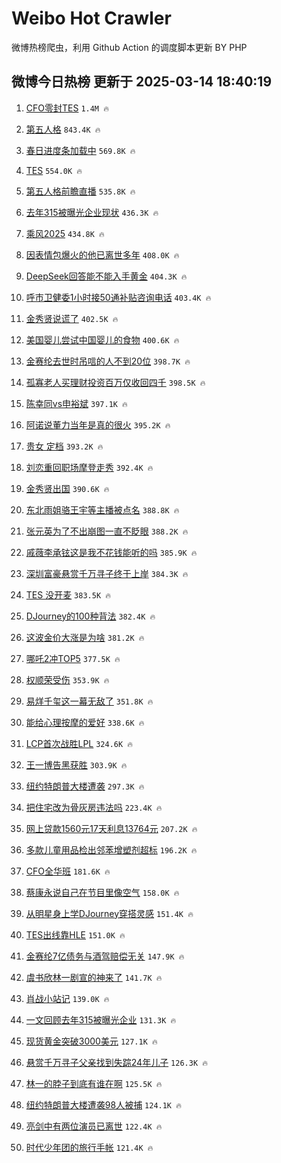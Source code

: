 # Weibo Hot Crawler 



微博热榜爬虫，利用 Github Action 的调度脚本更新 BY PHP 


## 微博今日热榜 更新于 2025-03-14 18:40:19 
1. [CFO零封TES](https://s.weibo.com/weibo?q=%23CFO%E9%9B%B6%E5%B0%81TES%23&t=31&band_rank=1&Refer=top) `1.4M 🔥` 

1. [第五人格](https://s.weibo.com/weibo?q=%E7%AC%AC%E4%BA%94%E4%BA%BA%E6%A0%BC&t=31&band_rank=2&Refer=top) `843.4K 🔥` 

1. [春日进度条加载中](https://s.weibo.com/weibo?q=%23%E6%98%A5%E6%97%A5%E8%BF%9B%E5%BA%A6%E6%9D%A1%E5%8A%A0%E8%BD%BD%E4%B8%AD%23&t=31&band_rank=3&Refer=top) `569.8K 🔥` 

1. [TES](https://s.weibo.com/weibo?q=TES&t=31&band_rank=4&Refer=top) `554.0K 🔥` 

1. [第五人格前瞻直播](https://s.weibo.com/weibo?q=%E7%AC%AC%E4%BA%94%E4%BA%BA%E6%A0%BC%E5%89%8D%E7%9E%BB%E7%9B%B4%E6%92%AD&t=31&band_rank=5&Refer=top) `535.8K 🔥` 

1. [去年315被曝光企业现状](https://s.weibo.com/weibo?q=%23%E5%8E%BB%E5%B9%B4315%E8%A2%AB%E6%9B%9D%E5%85%89%E4%BC%81%E4%B8%9A%E7%8E%B0%E7%8A%B6%23&t=31&band_rank=6&Refer=top) `436.3K 🔥` 

1. [乘风2025](https://s.weibo.com/weibo?q=%E4%B9%98%E9%A3%8E2025&t=31&band_rank=7&Refer=top) `434.8K 🔥` 

1. [因表情包爆火的他已离世多年](https://s.weibo.com/weibo?q=%23%E5%9B%A0%E8%A1%A8%E6%83%85%E5%8C%85%E7%88%86%E7%81%AB%E7%9A%84%E4%BB%96%E5%B7%B2%E7%A6%BB%E4%B8%96%E5%A4%9A%E5%B9%B4%23&t=31&band_rank=8&Refer=top) `408.0K 🔥` 

1. [DeepSeek回答能不能入手黄金](https://s.weibo.com/weibo?q=%23DeepSeek%E5%9B%9E%E7%AD%94%E8%83%BD%E4%B8%8D%E8%83%BD%E5%85%A5%E6%89%8B%E9%BB%84%E9%87%91%23&t=31&band_rank=9&Refer=top) `404.3K 🔥` 

1. [呼市卫健委1小时接50通补贴咨询电话](https://s.weibo.com/weibo?q=%23%E5%91%BC%E5%B8%82%E5%8D%AB%E5%81%A5%E5%A7%941%E5%B0%8F%E6%97%B6%E6%8E%A550%E9%80%9A%E8%A1%A5%E8%B4%B4%E5%92%A8%E8%AF%A2%E7%94%B5%E8%AF%9D%23&t=31&band_rank=10&Refer=top) `403.4K 🔥` 

1. [金秀贤说谎了](https://s.weibo.com/weibo?q=%23%E9%87%91%E7%A7%80%E8%B4%A4%E8%AF%B4%E8%B0%8E%E4%BA%86%23&t=31&band_rank=11&Refer=top) `402.5K 🔥` 

1. [美国婴儿尝试中国婴儿的食物](https://s.weibo.com/weibo?q=%E7%BE%8E%E5%9B%BD%E5%A9%B4%E5%84%BF%E5%B0%9D%E8%AF%95%E4%B8%AD%E5%9B%BD%E5%A9%B4%E5%84%BF%E7%9A%84%E9%A3%9F%E7%89%A9&t=31&band_rank=12&Refer=top) `400.6K 🔥` 

1. [金赛纶去世时吊唁的人不到20位](https://s.weibo.com/weibo?q=%23%E9%87%91%E8%B5%9B%E7%BA%B6%E5%8E%BB%E4%B8%96%E6%97%B6%E5%90%8A%E5%94%81%E7%9A%84%E4%BA%BA%E4%B8%8D%E5%88%B020%E4%BD%8D%23&t=31&band_rank=13&Refer=top) `398.7K 🔥` 

1. [孤寡老人买理财投资百万仅收回四千](https://s.weibo.com/weibo?q=%23%E5%AD%A4%E5%AF%A1%E8%80%81%E4%BA%BA%E4%B9%B0%E7%90%86%E8%B4%A2%E6%8A%95%E8%B5%84%E7%99%BE%E4%B8%87%E4%BB%85%E6%94%B6%E5%9B%9E%E5%9B%9B%E5%8D%83%23&t=31&band_rank=14&Refer=top) `398.5K 🔥` 

1. [陈幸同vs申裕斌](https://s.weibo.com/weibo?q=%23%E9%99%88%E5%B9%B8%E5%90%8Cvs%E7%94%B3%E8%A3%95%E6%96%8C%23&t=31&band_rank=15&Refer=top) `397.1K 🔥` 

1. [阿诺说董力当年是真的很火](https://s.weibo.com/weibo?q=%23%E9%98%BF%E8%AF%BA%E8%AF%B4%E8%91%A3%E5%8A%9B%E5%BD%93%E5%B9%B4%E6%98%AF%E7%9C%9F%E7%9A%84%E5%BE%88%E7%81%AB%23&t=31&band_rank=16&Refer=top) `395.2K 🔥` 

1. [贵女 定档](https://s.weibo.com/weibo?q=%E8%B4%B5%E5%A5%B3%20%E5%AE%9A%E6%A1%A3&t=31&band_rank=17&Refer=top) `393.2K 🔥` 

1. [刘恋重回职场摩登走秀](https://s.weibo.com/weibo?q=%23%E5%88%98%E6%81%8B%E9%87%8D%E5%9B%9E%E8%81%8C%E5%9C%BA%E6%91%A9%E7%99%BB%E8%B5%B0%E7%A7%80%23&t=31&band_rank=18&Refer=top) `392.4K 🔥` 

1. [金秀贤出国](https://s.weibo.com/weibo?q=%23%E9%87%91%E7%A7%80%E8%B4%A4%E5%87%BA%E5%9B%BD%23&t=31&band_rank=19&Refer=top) `390.6K 🔥` 

1. [东北雨姐骆王宇等主播被点名](https://s.weibo.com/weibo?q=%23%E4%B8%9C%E5%8C%97%E9%9B%A8%E5%A7%90%E9%AA%86%E7%8E%8B%E5%AE%87%E7%AD%89%E4%B8%BB%E6%92%AD%E8%A2%AB%E7%82%B9%E5%90%8D%23&t=31&band_rank=20&Refer=top) `388.8K 🔥` 

1. [张元英为了不出崩图一直不眨眼](https://s.weibo.com/weibo?q=%23%E5%BC%A0%E5%85%83%E8%8B%B1%E4%B8%BA%E4%BA%86%E4%B8%8D%E5%87%BA%E5%B4%A9%E5%9B%BE%E4%B8%80%E7%9B%B4%E4%B8%8D%E7%9C%A8%E7%9C%BC%23&t=31&band_rank=21&Refer=top) `388.2K 🔥` 

1. [戚薇李承铉这是我不花钱能听的吗](https://s.weibo.com/weibo?q=%E6%88%9A%E8%96%87%E6%9D%8E%E6%89%BF%E9%93%89%E8%BF%99%E6%98%AF%E6%88%91%E4%B8%8D%E8%8A%B1%E9%92%B1%E8%83%BD%E5%90%AC%E7%9A%84%E5%90%97&t=31&band_rank=22&Refer=top) `385.9K 🔥` 

1. [深圳富豪悬赏千万寻子终于上岸](https://s.weibo.com/weibo?q=%23%E6%B7%B1%E5%9C%B3%E5%AF%8C%E8%B1%AA%E6%82%AC%E8%B5%8F%E5%8D%83%E4%B8%87%E5%AF%BB%E5%AD%90%E7%BB%88%E4%BA%8E%E4%B8%8A%E5%B2%B8%23&t=31&band_rank=23&Refer=top) `384.3K 🔥` 

1. [TES 没开麦](https://s.weibo.com/weibo?q=TES%20%E6%B2%A1%E5%BC%80%E9%BA%A6&t=31&band_rank=24&Refer=top) `383.5K 🔥` 

1. [DJourney的100种背法](https://s.weibo.com/weibo?q=%23DJourney%E7%9A%84100%E7%A7%8D%E8%83%8C%E6%B3%95%23&t=31&band_rank=25&Refer=top) `382.4K 🔥` 

1. [这波金价大涨是为啥](https://s.weibo.com/weibo?q=%23%E8%BF%99%E6%B3%A2%E9%87%91%E4%BB%B7%E5%A4%A7%E6%B6%A8%E6%98%AF%E4%B8%BA%E5%95%A5%23&t=31&band_rank=26&Refer=top) `381.2K 🔥` 

1. [哪吒2冲TOP5](https://s.weibo.com/weibo?q=%23%E5%93%AA%E5%90%922%E5%86%B2TOP5%23&t=31&band_rank=27&Refer=top) `377.5K 🔥` 

1. [权顺荣受伤](https://s.weibo.com/weibo?q=%E6%9D%83%E9%A1%BA%E8%8D%A3%E5%8F%97%E4%BC%A4&t=31&band_rank=28&Refer=top) `353.9K 🔥` 

1. [易烊千玺这一幕无敌了](https://s.weibo.com/weibo?q=%23%E6%98%93%E7%83%8A%E5%8D%83%E7%8E%BA%E8%BF%99%E4%B8%80%E5%B9%95%E6%97%A0%E6%95%8C%E4%BA%86%23&t=31&band_rank=29&Refer=top) `351.8K 🔥` 

1. [能给心理按摩的爱好](https://s.weibo.com/weibo?q=%E8%83%BD%E7%BB%99%E5%BF%83%E7%90%86%E6%8C%89%E6%91%A9%E7%9A%84%E7%88%B1%E5%A5%BD&t=31&band_rank=30&Refer=top) `338.6K 🔥` 

1. [LCP首次战胜LPL](https://s.weibo.com/weibo?q=%23LCP%E9%A6%96%E6%AC%A1%E6%88%98%E8%83%9CLPL%23&t=31&band_rank=31&Refer=top) `324.6K 🔥` 

1. [王一博告黑获胜](https://s.weibo.com/weibo?q=%23%E7%8E%8B%E4%B8%80%E5%8D%9A%E5%91%8A%E9%BB%91%E8%8E%B7%E8%83%9C%23&t=31&band_rank=32&Refer=top) `303.9K 🔥` 

1. [纽约特朗普大楼遭袭](https://s.weibo.com/weibo?q=%23%E7%BA%BD%E7%BA%A6%E7%89%B9%E6%9C%97%E6%99%AE%E5%A4%A7%E6%A5%BC%E9%81%AD%E8%A2%AD%23&t=31&band_rank=33&Refer=top) `297.3K 🔥` 

1. [把住宅改为骨灰房违法吗](https://s.weibo.com/weibo?q=%23%E6%8A%8A%E4%BD%8F%E5%AE%85%E6%94%B9%E4%B8%BA%E9%AA%A8%E7%81%B0%E6%88%BF%E8%BF%9D%E6%B3%95%E5%90%97%23&t=31&band_rank=34&Refer=top) `223.4K 🔥` 

1. [网上贷款1560元17天利息13764元](https://s.weibo.com/weibo?q=%23%E7%BD%91%E4%B8%8A%E8%B4%B7%E6%AC%BE1560%E5%85%8317%E5%A4%A9%E5%88%A9%E6%81%AF13764%E5%85%83%23&t=31&band_rank=35&Refer=top) `207.2K 🔥` 

1. [多款儿童用品检出邻苯增塑剂超标](https://s.weibo.com/weibo?q=%23%E5%A4%9A%E6%AC%BE%E5%84%BF%E7%AB%A5%E7%94%A8%E5%93%81%E6%A3%80%E5%87%BA%E9%82%BB%E8%8B%AF%E5%A2%9E%E5%A1%91%E5%89%82%E8%B6%85%E6%A0%87%23&t=31&band_rank=36&Refer=top) `196.2K 🔥` 

1. [CFO全华班](https://s.weibo.com/weibo?q=%23CFO%E5%85%A8%E5%8D%8E%E7%8F%AD%23&t=31&band_rank=37&Refer=top) `181.6K 🔥` 

1. [蔡康永说自己在节目里像空气](https://s.weibo.com/weibo?q=%23%E8%94%A1%E5%BA%B7%E6%B0%B8%E8%AF%B4%E8%87%AA%E5%B7%B1%E5%9C%A8%E8%8A%82%E7%9B%AE%E9%87%8C%E5%83%8F%E7%A9%BA%E6%B0%94%23&t=31&band_rank=38&Refer=top) `158.0K 🔥` 

1. [从明星身上学DJourney穿搭灵感](https://s.weibo.com/weibo?q=%E4%BB%8E%E6%98%8E%E6%98%9F%E8%BA%AB%E4%B8%8A%E5%AD%A6DJourney%E7%A9%BF%E6%90%AD%E7%81%B5%E6%84%9F&t=31&band_rank=39&Refer=top) `151.4K 🔥` 

1. [TES出线靠HLE](https://s.weibo.com/weibo?q=%23TES%E5%87%BA%E7%BA%BF%E9%9D%A0HLE%23&t=31&band_rank=40&Refer=top) `151.0K 🔥` 

1. [金赛纶7亿债务与酒驾赔偿无关](https://s.weibo.com/weibo?q=%23%E9%87%91%E8%B5%9B%E7%BA%B67%E4%BA%BF%E5%80%BA%E5%8A%A1%E4%B8%8E%E9%85%92%E9%A9%BE%E8%B5%94%E5%81%BF%E6%97%A0%E5%85%B3%23&t=31&band_rank=41&Refer=top) `147.9K 🔥` 

1. [虞书欣林一剧宣的神来了](https://s.weibo.com/weibo?q=%E8%99%9E%E4%B9%A6%E6%AC%A3%E6%9E%97%E4%B8%80%E5%89%A7%E5%AE%A3%E7%9A%84%E7%A5%9E%E6%9D%A5%E4%BA%86&t=31&band_rank=42&Refer=top) `141.7K 🔥` 

1. [肖战小站记](https://s.weibo.com/weibo?q=%E8%82%96%E6%88%98%E5%B0%8F%E7%AB%99%E8%AE%B0&t=31&band_rank=43&Refer=top) `139.0K 🔥` 

1. [一文回顾去年315被曝光企业](https://s.weibo.com/weibo?q=%23%E4%B8%80%E6%96%87%E5%9B%9E%E9%A1%BE%E5%8E%BB%E5%B9%B4315%E8%A2%AB%E6%9B%9D%E5%85%89%E4%BC%81%E4%B8%9A%23&t=31&band_rank=44&Refer=top) `131.3K 🔥` 

1. [现货黄金突破3000美元](https://s.weibo.com/weibo?q=%E7%8E%B0%E8%B4%A7%E9%BB%84%E9%87%91%E7%AA%81%E7%A0%B43000%E7%BE%8E%E5%85%83&t=31&band_rank=45&Refer=top) `127.1K 🔥` 

1. [悬赏千万寻子父亲找到失踪24年儿子](https://s.weibo.com/weibo?q=%23%E6%82%AC%E8%B5%8F%E5%8D%83%E4%B8%87%E5%AF%BB%E5%AD%90%E7%88%B6%E4%BA%B2%E6%89%BE%E5%88%B0%E5%A4%B1%E8%B8%AA24%E5%B9%B4%E5%84%BF%E5%AD%90%23&t=31&band_rank=46&Refer=top) `126.3K 🔥` 

1. [林一的脖子到底有谁在啊](https://s.weibo.com/weibo?q=%E6%9E%97%E4%B8%80%E7%9A%84%E8%84%96%E5%AD%90%E5%88%B0%E5%BA%95%E6%9C%89%E8%B0%81%E5%9C%A8%E5%95%8A&t=31&band_rank=47&Refer=top) `125.5K 🔥` 

1. [纽约特朗普大楼遭袭98人被捕](https://s.weibo.com/weibo?q=%23%E7%BA%BD%E7%BA%A6%E7%89%B9%E6%9C%97%E6%99%AE%E5%A4%A7%E6%A5%BC%E9%81%AD%E8%A2%AD98%E4%BA%BA%E8%A2%AB%E6%8D%95%23&t=31&band_rank=48&Refer=top) `124.1K 🔥` 

1. [亮剑中有两位演员已离世](https://s.weibo.com/weibo?q=%23%E4%BA%AE%E5%89%91%E4%B8%AD%E6%9C%89%E4%B8%A4%E4%BD%8D%E6%BC%94%E5%91%98%E5%B7%B2%E7%A6%BB%E4%B8%96%23&t=31&band_rank=49&Refer=top) `122.4K 🔥` 

1. [时代少年团的旅行手帐](https://s.weibo.com/weibo?q=%23%E6%97%B6%E4%BB%A3%E5%B0%91%E5%B9%B4%E5%9B%A2%E7%9A%84%E6%97%85%E8%A1%8C%E6%89%8B%E5%B8%90%23&t=31&band_rank=50&Refer=top) `121.4K 🔥` 

